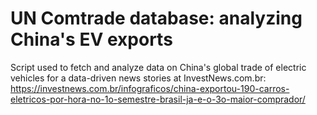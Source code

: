 
# UN Comtrade database: analyzing China's EV exports 

<!-- badges: start -->
<!-- badges: end -->

Script used to fetch and analyze data on China's global trade of electric vehicles for a data-driven news stories at InvestNews.com.br: https://investnews.com.br/infograficos/china-exportou-190-carros-eletricos-por-hora-no-1o-semestre-brasil-ja-e-o-3o-maior-comprador/


